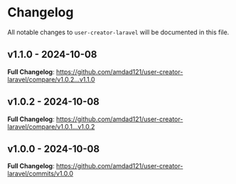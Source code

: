 # Changelog

All notable changes to `user-creator-laravel` will be documented in this file.

## v1.1.0 - 2024-10-08

**Full Changelog**: https://github.com/amdad121/user-creator-laravel/compare/v1.0.2...v1.1.0

## v1.0.2 - 2024-10-08

**Full Changelog**: https://github.com/amdad121/user-creator-laravel/compare/v1.0.1...v1.0.2

## v1.0.0 - 2024-10-08

**Full Changelog**: https://github.com/amdad121/user-creator-laravel/commits/v1.0.0
